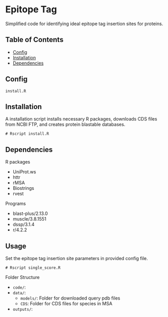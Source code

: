 # Epitope Tag

Simplified code for identifying ideal epitope tag insertion sites for proteins.

## Table of Contents

- [Config](#config)
- [Installation](#installation)
- [Dependencies](#dependencies)

## Config

`install.R` 

## Installation

A installation script installs necessary R packages, downloads CDS files from NCBI FTP, and creates protein blastable databases.

```
# Rscript install.R
```
## Dependencies

R packages
- UniProt.ws
- httr
- rMSA
- Biostrings
- rvest

Programs
- blast-plus/2.13.0
- muscle/3.8.1551
- dssp/3.1.4
- r/4.2.2

## Usage

Set the epitope tag insertion site parameters in provided config file. 

```
# Rscript single_score.R
```

Folder Structure
- `code/`: 
- `data/`: 
  - `models/`: Folder for downloaded query pdb files
  - `CDS`: Folder for CDS files for species in MSA
- `outputs/`: 

